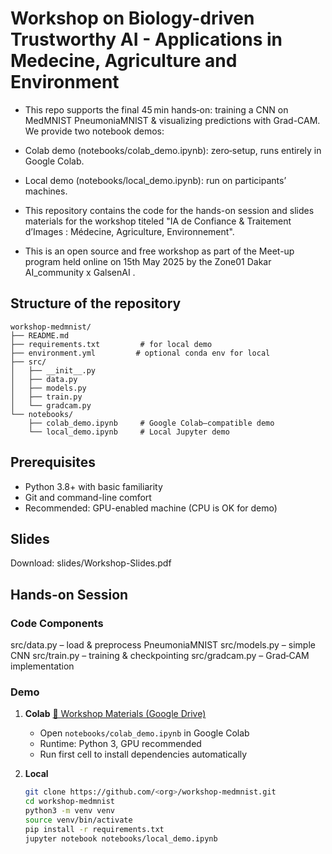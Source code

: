 # Workshop on Biology-driven Trustworthy AI -  Applications in Medecine, Agriculture and Environment

- This repo supports the final 45 min hands‑on: training a CNN on MedMNIST PneumoniaMNIST & visualizing predictions with Grad-CAM. We provide two notebook demos:

- Colab demo (notebooks/colab_demo.ipynb): zero‑setup, runs entirely in Google Colab.

- Local demo (notebooks/local_demo.ipynb): run on participants’ machines.

- This repository contains the code for the hands-on session and slides materials for the workshop titeled "IA de Confiance & Traitement d’Images : Médecine, Agriculture, Environnement".
- This is an open source and free workshop as part of the Meet-up program held online on 15th May 2025 by the Zone01 Dakar AI_community x GalsenAI .

## Structure of the repository
```plaintext
workshop-medmnist/
├── README.md
├── requirements.txt         # for local demo
├── environment.yml         # optional conda env for local
├── src/
│   ├── __init__.py
│   ├── data.py
│   ├── models.py
│   ├── train.py
│   └── gradcam.py
└── notebooks/
    ├── colab_demo.ipynb     # Google Colab–compatible demo
    └── local_demo.ipynb     # Local Jupyter demo
```

## Prerequisites

- Python 3.8+ with basic familiarity
- Git and command-line comfort
- Recommended: GPU-enabled machine (CPU is OK for demo)



## Slides
Download: slides/Workshop-Slides.pdf

## Hands-on Session
### Code Components
src/data.py – load & preprocess PneumoniaMNIST
src/models.py – simple CNN
src/train.py – training & checkpointing
src/gradcam.py – Grad‑CAM implementation

### Demo
1. **Colab**
   [📂 Workshop Materials (Google Drive)](https://drive.google.com/drive/folders/1osNA0xGPHnlYB173QcuhbgFxSE_zroFP?usp=drive_link)

   - Open `notebooks/colab_demo.ipynb` in Google Colab
   - Runtime: Python 3, GPU recommended
   - Run first cell to install dependencies automatically

3. **Local**
   ```bash
   git clone https://github.com/<org>/workshop-medmnist.git
   cd workshop-medmnist
   python3 -m venv venv
   source venv/bin/activate
   pip install -r requirements.txt
   jupyter notebook notebooks/local_demo.ipynb
   ```
